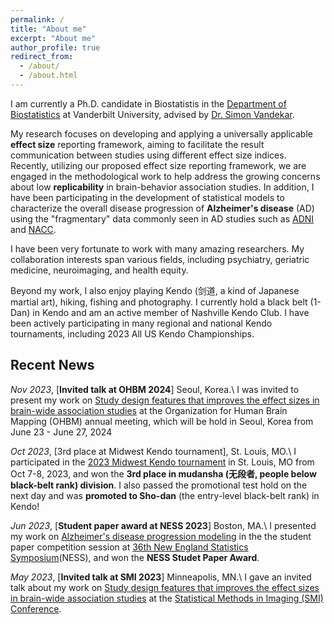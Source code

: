 ```yaml
---
permalink: /
title: "About me"
excerpt: "About me"
author_profile: true
redirect_from: 
  - /about/
  - /about.html
---
```

I am currently a Ph.D. candidate in Biostatistis in the [Department of Biostatistics](https://www.vumc.org/biostatistics/vanderbilt-department-biostatistics) at Vanderbilt University, advised by [Dr. Simon Vandekar](https://simonvandekar.github.io/). 

My research focuses on developing and applying a universally applicable **effect size** reporting framework, aiming to facilitate the result communication between studies using different effect size indices. Recently, utilizing our proposed effect size reporting framework, we are engaged in the methodological work to help address the growing concerns about low **replicability** in brain-behavior association studies. In addition, I have been participating in the development of statistical models to characterize the overall disease progression of **Alzheimer's disease** (AD) using the "fragmentary" data commonly seen in AD studies such as [ADNI](https://adni.loni.usc.edu/) and [NACC](https://naccdata.org/).

I have been very fortunate to work with many amazing researchers. My collaboration interests span various fields, including psychiatry, geriatric medicine, neuroimaging, and health equity. 

Beyond my work, I also enjoy playing Kendo (剑道, a kind of Japanese martial art), hiking, fishing and photography. I currently hold a black belt (1-Dan) in Kendo and am an active member of Nashville Kendo Club. I have been actively participating in many regional and national Kendo tournaments, including 2023 All US Kendo Championships.


## Recent News

*Nov 2023*, [**Invited talk at OHBM 2024**] Seoul, Korea.\\
I was invited to present my work on [Study design features that improves the effect sizes in brain-wide association studies](https://www.biorxiv.org/content/10.1101/2023.05.29.542742v2.abstract) at the Organization for Human Brain Mapping (OHBM) annual meeting, which will be hold in Seoul, Korea from June 23 - June 27, 2024

*Oct 2023*, [3rd place at Midwest Kendo tournament], St. Louis, MO.\\
I participated in the [2023 Midwest Kendo tournament](https://midwestkendofederation.wordpress.com/upcoming-events/) in St. Louis, MO from Oct 7-8, 2023, and won the **3rd place in mudansha (无段者, people below black-belt rank) division**. I also passed the promotional test hold on the next day and was **promoted to Sho-dan** (the entry-level black-belt rank) in Kendo! 

*Jun 2023*, [**Student paper award at NESS 2023**] Boston, MA.\\
I presented my work on [Alzheimer's disease progression modeling](https://alz-journals.onlinelibrary.wiley.com/doi/full/10.1002/alz.063496) in the the student paper competition session at [36th New England Statistics Symposium](https://archive.nestat.org/symposium2023/html/)(NESS), and won the **NESS Studet Paper Award**. 

*May 2023*, [**Invited talk at SMI 2023**] Minneapolis, MN.\\
I gave an invited talk about my work on [Study design features that improves the effect sizes in brain-wide association studies](https://www.biorxiv.org/content/10.1101/2023.05.29.542742v2.abstract) at the [Statistical Methods in Imaging (SMI) Conference](https://www.sph.umn.edu/events-calendar/statistical-methods-in-imaging-2023/). 
